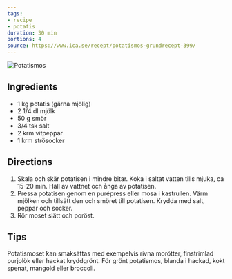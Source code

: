 ```yaml
---
tags:
- recipe
- potatis
duration: 30 min
portions: 4
source: https://www.ica.se/recept/potatismos-grundrecept-399/
---
```


![Potatismos](https://assets.icanet.se/e_sharpen:80,q_auto,dpr_1.25,w_718,h_718,c_lfill/imagevaultfiles/id_243154/cf_259/potatismos_(grundrecept).jpg)

## Ingredients
- 1 kg potatis (gärna mjölig)
- 2 1/4 dl mjölk
- 50 g smör
- 3/4 tsk salt
- 2 krm vitpeppar
- 1 krm strösocker

## Directions
1. Skala och skär potatisen i mindre bitar. Koka i saltat vatten tills mjuka, ca 15-20 min. Häll av vattnet och ånga av potatisen.
2. Pressa potatisen genom en purépress eller mosa i kastrullen. Värm mjölken och tillsätt den och smöret till potatisen. Krydda med salt, peppar och socker.
3. Rör moset slätt och poröst.

## Tips
Potatismoset kan smaksättas med exempelvis rivna morötter, finstrimlad purjolök eller hackat kryddgrönt. För grönt potatismos, blanda i hackad, kokt spenat, mangold eller broccoli.
